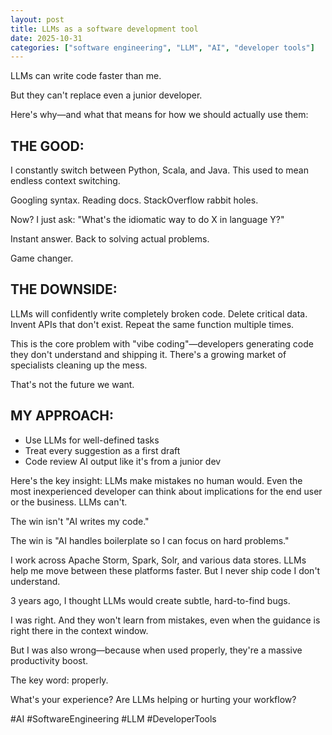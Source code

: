 ```yaml
---
layout: post
title: LLMs as a software development tool
date: 2025-10-31
categories: ["software engineering", "LLM", "AI", "developer tools"]
---
```


LLMs can write code faster than me.

But they can't replace even a junior developer.

Here's why—and what that means for how we should actually use them:

## THE GOOD:

I constantly switch between Python, Scala, and Java. This used to mean endless context switching.

Googling syntax. Reading docs. StackOverflow rabbit holes.

Now? I just ask: "What's the idiomatic way to do X in language Y?"

Instant answer. Back to solving actual problems.

Game changer.

## THE DOWNSIDE:

LLMs will confidently write completely broken code. Delete critical data. Invent APIs that don't exist. Repeat the same function multiple times.

This is the core problem with "vibe coding"—developers generating code they don't understand and shipping it. There's a growing market of specialists cleaning up the mess.

That's not the future we want.

## MY APPROACH:

- Use LLMs for well-defined tasks
- Treat every suggestion as a first draft
- Code review AI output like it's from a junior dev

Here's the key insight: LLMs make mistakes no human would. Even the most inexperienced developer can think about implications for the end user or the business. LLMs can't.

The win isn't "AI writes my code."

The win is "AI handles boilerplate so I can focus on hard problems."

I work across Apache Storm, Spark, Solr, and various data stores. LLMs help me move between these platforms faster. But I never ship code I don't understand.

3 years ago, I thought LLMs would create subtle, hard-to-find bugs.

I was right. And they won't learn from mistakes, even when the guidance is right there in the context window.

But I was also wrong—because when used properly, they're a massive productivity boost.

The key word: properly.

What's your experience? Are LLMs helping or hurting your workflow?

#AI #SoftwareEngineering #LLM #DeveloperTools
